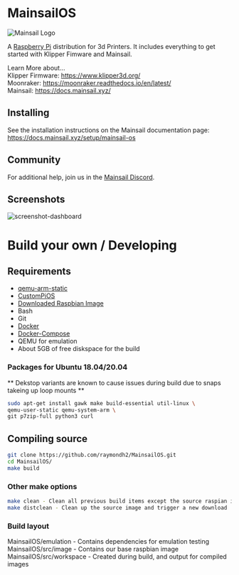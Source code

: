 # MainsailOS

![Mainsail Logo](https://github.com/meteyou/mainsail/raw/master/docs/assets/img/logo.png?raw=true)

A [Raspberry Pi](https://www.raspberrypi.org/) distribution for 3d Printers. It includes everything to get started with Klipper Fimware and Mainsail.

Learn More about...   
Klipper Firmware: https://www.klipper3d.org/   
Moonraker: https://moonraker.readthedocs.io/en/latest/   
Mainsail: https://docs.mainsail.xyz/   

## Installing

See the installation instructions on the Mainsail documentation page:   
https://docs.mainsail.xyz/setup/mainsail-os

## Community

For additional help, join us in the [Mainsail Discord](https://discord.gg/skWTwTD).

## Screenshots
![screenshot-dashboard](https://github.com/meteyou/mainsail/raw/develop/docs/assets/img/screenshot.png?raw=true)

# Build your own / Developing

## Requirements
- [qemu-arm-static](http://packages.debian.org/sid/qemu-user-static)
- [CustomPiOS](https://github.com/guysoft/CustomPiOS)
- [Downloaded Raspbian Image](http://www.raspbian.org/)
- Bash
- Git
- [Docker](https://docs.docker.com/engine/install/ubuntu/)
- [Docker-Compose](https://docs.docker.com/compose/install/)
- QEMU for emulation
- About 5GB of free diskspace for the build

### Packages for Ubuntu 18.04/20.04
** Dekstop variants are known to cause issues during build due to snaps takeing up loop mounts **
```bash
sudo apt-get install gawk make build-essential util-linux \
qemu-user-static qemu-system-arm \
git p7zip-full python3 curl
```

## Compiling source
```bash
git clone https://github.com/raymondh2/MainsailOS.git
cd MainsailOS/
make build
```

### Other make options
```bash
make clean - Clean all previous build items except the source raspian image
make distclean - Clean up the source image and trigger a new download
```

### Build layout
MainsailOS/emulation - Contains dependencies for emulation testing  
MainsailOS/src/image - Contains our base raspbian image  
MainsailOS/src/workspace - Created during build, and output for compiled images

